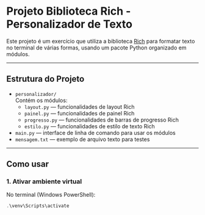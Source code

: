 # Projeto Biblioteca Rich - Personalizador de Texto

Este projeto é um exercício que utiliza a biblioteca [Rich](https://rich.readthedocs.io/) para formatar texto no terminal de várias formas, usando um pacote Python organizado em módulos.

---

## Estrutura do Projeto

- `personalizador/`  
  Contém os módulos:
  - `layout.py` — funcionalidades de layout Rich  
  - `painel.py` — funcionalidades de painel Rich  
  - `progresso.py` — funcionalidades de barras de progresso Rich  
  - `estilo.py` — funcionalidades de estilo de texto Rich  
- `main.py` — interface de linha de comando para usar os módulos
- `mensagem.txt` — exemplo de arquivo texto para testes

---

## Como usar

### 1. Ativar ambiente virtual

No terminal (Windows PowerShell):

```powershell
.\venv\Scripts\activate
